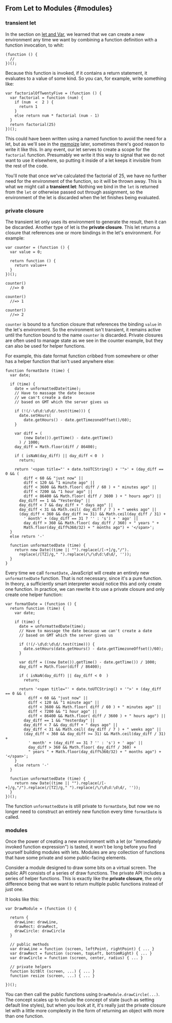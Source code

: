 ## From Let to Modules {#modules}

### transient let

In the section on [let and Var](#let), we learned that we can create a new environment any time we want by combining a function definition with a function invocation, to whit:

    (function () {
      //
    })();

Because this function is invoked, if it contains a return statement, it evaluates to a value of some kind. So you can, for example, write something like:

    var factorialOfTwentyFive = (function () {
      var factorial = function (num) {
        if (num  <  2 ) {
          return 1
        }
        else return num * factorial (num - 1)
      }
      return factorial(25)
    })();

This could have been written using a named function to avoid the need for a let, but as we'll see in the [memoize](#recipe) later, sometimes there's good reason to write it like this. In any event, our let serves to create a scope for the `factorial` function. Presumably we write it this way to signal that we do not want to use it elsewhere, so putting it inside of a let keeps it invisible from the rest of the code.

You'll note that once we've calculated the factorial of 25, we have no further need for the environment of the function, so it will   be thrown away. This is what we might call a **transient let**: Nothing we bind in the `let` is returned from the `let` or otherwise passed out through assignment, so the environment of the let is discarded when the let finishes being evaluated.

### private closure

The transient let only uses its environment to generate the result, then it can be discarded. Another type of let is the **private closure**. This let returns a closure that references one or more bindings in the let's environment. For example:

    var counter = (function () {
      var value = 0;
      
      return function () {
        return value++
      }
    })();
    
    counter()
      //=> 0
      
    counter()
      //=> 1
      
    counter()
      //=> 2

`counter` is bound to a function closure that references the binding `value` in the let's environment. So the environment isn't transient, it remains active until the function bound to the name `counter` is discarded. Private closures are often used to manage state as we see in the counter example, but they can also be used for helper functions.

For example, this date format function cribbed from somewhere or other has a helper function that isn't used anywhere else:

    function formatDate (time) {
      var date;

      if (time) {
        date = unformattedDate(time);
        // Have to massage the date because
        // we can't create a date 
        // based on GMT which the server gives us

        if (!(/-\d\d:\d\d/.test(time))) {
          date.setHours(
            date.getHours() - date.getTimezoneOffset()/60);
        }

        var diff = (
            (new Date()).getTime() - date.getTime()
          ) / 1000;
        day_diff = Math.floor(diff / 86400);

        if ( isNaN(day_diff) || day_diff < 0  )
          return;

        return '<span title="' + date.toUTCString() + '">' + (day_diff == 0 && (
            diff < 60 && "just now" ||
            diff < 120 && "1 minute ago" ||
            diff < 3600 && Math.floor( diff / 60 ) + " minutes ago" ||
            diff < 7200 && "1 hour ago" ||
            diff < 86400 && Math.floor( diff / 3600 ) + " hours ago") ||
          day_diff == 1 && "Yesterday" ||
          day_diff < 7 && day_diff + " days ago" ||
          day_diff < 31 && Math.ceil( day_diff / 7 ) + " weeks ago" ||
          (day_diff < 360 && day_diff >= 31) && Math.ceil(day_diff / 31) + 
            ' month' + (day_diff == 31 ? '' : 's') + ' ago' ||
            day_diff > 360 && Math.floor( day_diff / 360) + " years " + 
            Math.floor(day_diff%360/32) + " months ago") + '</span>';
      }
      else return '-'
      
      function unformattedDate (time) {
        return new Date((time || "").replace(/[-+]/g,"/").
          replace(/[TZ]/g," ").replace(/\/\d\d:\d\d/, ''));
      }
    }
    
Every time we call `formatDate`, JavaScript will create an entirely new `unformattedDate` function. That is not necessary, since it's a pure function. In theory, a sufficiently smart interpreter would notice this and only create one function. In practice, we can rewrite it to use a private closure and only create one helper function:

    var formatDate = (function () {
      return function (time) {
        var date;

        if (time) {
          date = unformattedDate(time);
          // Have to massage the date because we can't create a date 
          // based on GMT which the server gives us

          if (!(/-\d\d:\d\d/.test(time))) {
            date.setHours(date.getHours() - date.getTimezoneOffset()/60);
          }

          var diff = ((new Date()).getTime() - date.getTime()) / 1000;
          day_diff = Math.floor(diff / 86400);

          if ( isNaN(day_diff) || day_diff < 0  )
            return;

          return '<span title="' + date.toUTCString() + '">' + (day_diff == 0 && (
              diff < 60 && "just now" ||
              diff < 120 && "1 minute ago" ||
              diff < 3600 && Math.floor( diff / 60 ) + " minutes ago" ||
              diff < 7200 && "1 hour ago" ||
              diff < 86400 && Math.floor( diff / 3600 ) + " hours ago") ||
            day_diff == 1 && "Yesterday" ||
            day_diff < 7 && day_diff + " days ago" ||
            day_diff < 31 && Math.ceil( day_diff / 7 ) + " weeks ago" ||
            (day_diff < 360 && day_diff >= 31) && Math.ceil(day_diff / 31) +
              ' month' + (day_diff == 31 ? '' : 's') + ' ago' ||
              day_diff > 360 && Math.floor( day_diff / 360) + 
              " years " + Math.floor(day_diff%360/32) + " months ago") + '</span>';
        }
        else return '-'
      }
      
      function unformattedDate (time) {
        return new Date((time || "").replace(/[-+]/g,"/").replace(/[TZ]/g," ").replace(/\/\d\d:\d\d/, ''));
      }
    })();

The function `unformattedDate` is still private to `formatDate`, but now we no longer need to construct an entirely new function every time `formatDate` is called.

### modules

Once the power of creating a new environment with a let (or "immediately invoked function expression") is tasted, it won't be long before you find yourself building modules with lets. Modules are any collection of functions that have some private and some public-facing elements.

Consider a module designed to draw some bits on a virtual screen. The public API consists of a series of draw functions. The private API includes a series of helper functions. This is exactly like the **private closure**, the only difference being that we want to return multiple public functions instead of just one.

It looks like this:

    var DrawModule = (function () {
      
      return {
        drawLine: drawLine,
        drawRect: drawRect,
        drawCircle: drawCircle
      }
      
      // public methods
      var drawLine = function (screen, leftPoint, rightPoint) { ... }
      var drawRect = function (screen, topLeft, bottomRight) { ... }
      var drawCircle = function (screen, center, radius) { ... }
      
      // private helpers
      function bitBlt (screen, ...) { ... }
      function resize (screen, ...) { ... }
      
    })();
    
You can then call the public functions using `DrawModule.drawCircle(...)`. The concept scales up to include the concept of state (such as setting default line styles), but when you look at it, it's really just the private closure let with a little more complexity in the form of returning an object with more than one function.
